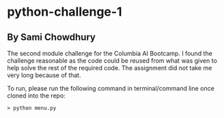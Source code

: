 # python-challenge-1
## By Sami Chowdhury

The second module challenge for the Columbia AI Bootcamp. I found the challenge reasonable as the code could be reused from what was given to help solve the rest of the required code. The assignment did not take me very long because of that. 

To run, please run the following command in terminal/command line once cloned into the repo:

``> python menu.py ``
